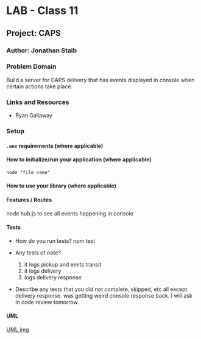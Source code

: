 # LAB - Class 11

## Project: CAPS

### Author: Jonathan Staib

### Problem Domain

Build a server for CAPS delivery that has events displayed in console when certain actions take place.

### Links and Resources

- Ryan Gallaway

### Setup

#### `.env` requirements (where applicable)

#### How to initialize/run your application (where applicable)

`node "file name" `

#### How to use your library (where applicable)

#### Features / Routes

node hub.js to see all events happening in console

#### Tests

- How do you run tests?
    npm test
- Any tests of note?
    1. it logs pickup and emits transit
    2. it logs delivery
    3. logs delivery response

- Describe any tests that you did not complete, skipped, etc
    all except delivery response. was getting weird console response back. I will ask in code review tomorrow.

#### UML

[UML img](UML.png)